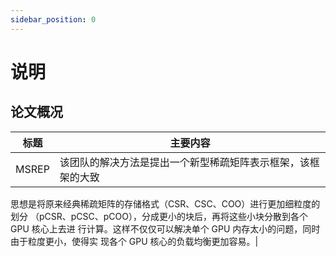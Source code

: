```yaml
---
sidebar_position: 0
---
```


# 说明

## 论文概况

|标题|主要内容|
| - | - |
|MSREP|该团队的解决方法是提出一个新型稀疏矩阵表示框架，该框架的大致
思想是将原来经典稀疏矩阵的存储格式（CSR、CSC、COO）进行更加细粒度的划分
（pCSR、pCSC、pCOO），分成更小的块后，再将这些小块分散到各个 GPU 核心上去进
行计算。这样不仅仅可以解决单个 GPU 内存太小的问题，同时由于粒度更小，使得实
现各个 GPU 核心的负载均衡更加容易。|